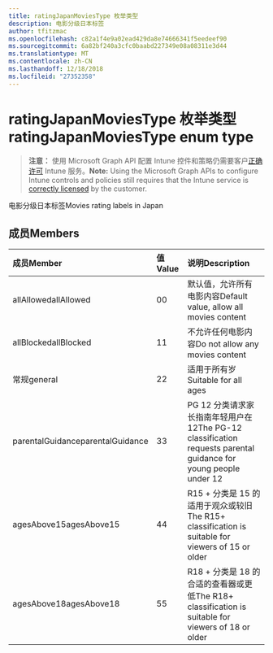 ```yaml
---
title: ratingJapanMoviesType 枚举类型
description: 电影分级日本标签
author: tfitzmac
ms.openlocfilehash: c82a1f4e9a02ead429da8e74666341f5eedeef90
ms.sourcegitcommit: 6a82bf240a3cfc0baabd227349e08a08311e3d44
ms.translationtype: MT
ms.contentlocale: zh-CN
ms.lasthandoff: 12/18/2018
ms.locfileid: "27352358"
---
```

# <a name="ratingjapanmoviestype-enum-type"></a><span data-ttu-id="9ffc1-103">ratingJapanMoviesType 枚举类型</span><span class="sxs-lookup"><span data-stu-id="9ffc1-103">ratingJapanMoviesType enum type</span></span>

> <span data-ttu-id="9ffc1-104">**注意：** 使用 Microsoft Graph API 配置 Intune 控件和策略仍需要客户[正确许可](https://go.microsoft.com/fwlink/?linkid=839381) Intune 服务。</span><span class="sxs-lookup"><span data-stu-id="9ffc1-104">**Note:** Using the Microsoft Graph APIs to configure Intune controls and policies still requires that the Intune service is [correctly licensed](https://go.microsoft.com/fwlink/?linkid=839381) by the customer.</span></span>

<span data-ttu-id="9ffc1-105">电影分级日本标签</span><span class="sxs-lookup"><span data-stu-id="9ffc1-105">Movies rating labels in Japan</span></span>
## <a name="members"></a><span data-ttu-id="9ffc1-106">成员</span><span class="sxs-lookup"><span data-stu-id="9ffc1-106">Members</span></span>
|<span data-ttu-id="9ffc1-107">成员</span><span class="sxs-lookup"><span data-stu-id="9ffc1-107">Member</span></span>|<span data-ttu-id="9ffc1-108">值</span><span class="sxs-lookup"><span data-stu-id="9ffc1-108">Value</span></span>|<span data-ttu-id="9ffc1-109">说明</span><span class="sxs-lookup"><span data-stu-id="9ffc1-109">Description</span></span>|
|:---|:---|:---|
|<span data-ttu-id="9ffc1-110">allAllowed</span><span class="sxs-lookup"><span data-stu-id="9ffc1-110">allAllowed</span></span>|<span data-ttu-id="9ffc1-111">0</span><span class="sxs-lookup"><span data-stu-id="9ffc1-111">0</span></span>|<span data-ttu-id="9ffc1-112">默认值，允许所有电影内容</span><span class="sxs-lookup"><span data-stu-id="9ffc1-112">Default value, allow all movies content</span></span>|
|<span data-ttu-id="9ffc1-113">allBlocked</span><span class="sxs-lookup"><span data-stu-id="9ffc1-113">allBlocked</span></span>|<span data-ttu-id="9ffc1-114">1</span><span class="sxs-lookup"><span data-stu-id="9ffc1-114">1</span></span>|<span data-ttu-id="9ffc1-115">不允许任何电影内容</span><span class="sxs-lookup"><span data-stu-id="9ffc1-115">Do not allow any movies content</span></span>|
|<span data-ttu-id="9ffc1-116">常规</span><span class="sxs-lookup"><span data-stu-id="9ffc1-116">general</span></span>|<span data-ttu-id="9ffc1-117">2</span><span class="sxs-lookup"><span data-stu-id="9ffc1-117">2</span></span>|<span data-ttu-id="9ffc1-118">适用于所有岁</span><span class="sxs-lookup"><span data-stu-id="9ffc1-118">Suitable for all ages</span></span>|
|<span data-ttu-id="9ffc1-119">parentalGuidance</span><span class="sxs-lookup"><span data-stu-id="9ffc1-119">parentalGuidance</span></span>|<span data-ttu-id="9ffc1-120">3</span><span class="sxs-lookup"><span data-stu-id="9ffc1-120">3</span></span>|<span data-ttu-id="9ffc1-121">PG 12 分类请求家长指南年轻用户在 12</span><span class="sxs-lookup"><span data-stu-id="9ffc1-121">The PG-12 classification requests parental guidance for young people under 12</span></span>|
|<span data-ttu-id="9ffc1-122">agesAbove15</span><span class="sxs-lookup"><span data-stu-id="9ffc1-122">agesAbove15</span></span>|<span data-ttu-id="9ffc1-123">4</span><span class="sxs-lookup"><span data-stu-id="9ffc1-123">4</span></span>|<span data-ttu-id="9ffc1-124">R15 + 分类是 15 的适用于观众或较旧</span><span class="sxs-lookup"><span data-stu-id="9ffc1-124">The R15+ classification is suitable for viewers of 15 or older</span></span>|
|<span data-ttu-id="9ffc1-125">agesAbove18</span><span class="sxs-lookup"><span data-stu-id="9ffc1-125">agesAbove18</span></span>|<span data-ttu-id="9ffc1-126">5</span><span class="sxs-lookup"><span data-stu-id="9ffc1-126">5</span></span>|<span data-ttu-id="9ffc1-127">R18 + 分类是 18 的合适的查看器或更低</span><span class="sxs-lookup"><span data-stu-id="9ffc1-127">The R18+ classification is suitable for viewers of 18 or older</span></span>|



